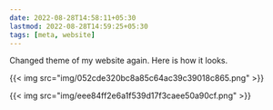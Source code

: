 ```yaml
---
date: 2022-08-28T14:58:11+05:30
lastmod: 2022-08-28T14:59:25+05:30
tags: [meta, website]
---
```


Changed theme of my website again. Here is how it looks.

{{< img src="img/052cde320bc8a85c64ac39c39018c865.png" >}} 

{{< img src="img/eee84ff2e6a1f539d17f3caee50a90cf.png" >}}
